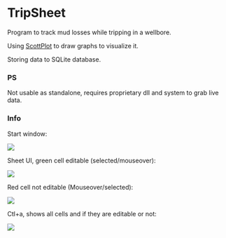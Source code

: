 # TripSheet

<p>Program to track mud losses while tripping in a wellbore.</p>
<p>Using <a href="https://scottplot.net/">ScottPlot</a> to draw graphs to visualize it.</p>
<p>Storing data to SQLite database.</p>
<h3>PS</h3>
<p>Not usable as standalone, requires proprietary dll and system to grab live data.</p>

<h3>Info</h3>
<p>Start window:</p>
<img src="https://user-images.githubusercontent.com/73751609/174501015-c088119a-293c-4157-9567-61ef00c92eb6.png">

<p>Sheet UI, green cell editable (selected/mouseover):</p>
<img src="https://user-images.githubusercontent.com/73751609/174501042-bddc9a04-44a7-4a26-abdf-512aca8cf823.png">

<p>Red cell not editable (Mouseover/selected):</p>
<img src="https://user-images.githubusercontent.com/73751609/174133259-0522bf1c-1d3d-44df-8137-2b4cc73a4344.png">

<p>Ctl+a, shows all cells and if they are editable or not:</p>
<img src="https://user-images.githubusercontent.com/73751609/174132726-f17ef09d-e0c1-48fe-8447-ce549a99513f.png">
